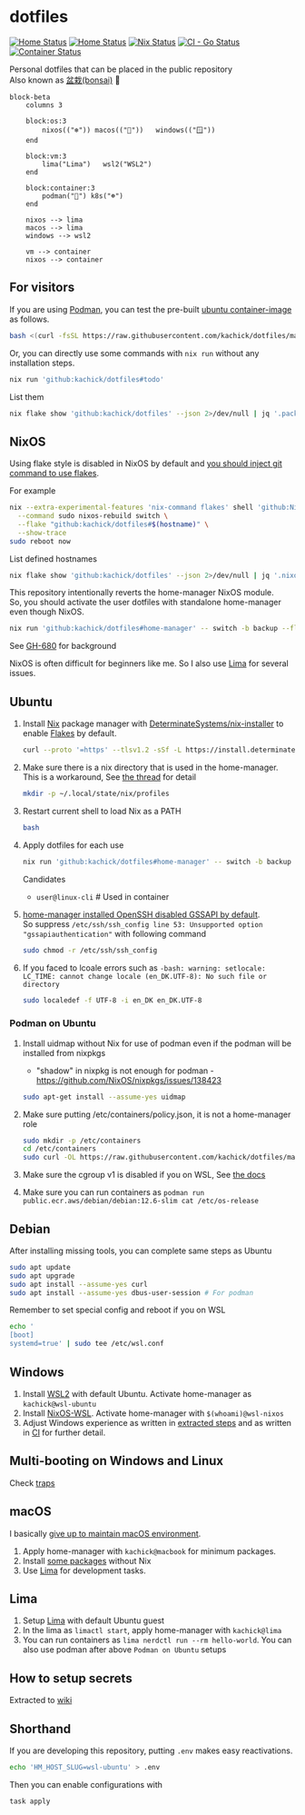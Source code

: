 # dotfiles

[![Home Status](https://github.com/kachick/dotfiles/actions/workflows/ci-home.yml/badge.svg?branch=main)](https://github.com/kachick/dotfiles/actions/workflows/ci-home.yml?query=branch%3Amain+)
[![Home Status](https://github.com/kachick/dotfiles/actions/workflows/windows.yml/badge.svg?branch=main)](https://github.com/kachick/dotfiles/actions/workflows/windows.yml?query=branch%3Amain+)
[![Nix Status](https://github.com/kachick/dotfiles/actions/workflows/ci-nix.yml/badge.svg?branch=main)](https://github.com/kachick/dotfiles/actions/workflows/ci-nix.yml?query=branch%3Amain+)
[![CI - Go Status](https://github.com/kachick/dotfiles/actions/workflows/ci-go.yml/badge.svg?branch=main)](https://github.com/kachick/dotfiles/actions/workflows/ci-go.yml?query=branch%3Amain+)
[![Container Status](https://github.com/kachick/dotfiles/actions/workflows/container.yml/badge.svg?branch=main)](https://github.com/kachick/dotfiles/actions/workflows/container.yml?query=branch%3Amain+)

Personal dotfiles that can be placed in the public repository\
Also known as [盆栽(bonsai)](https://en.wikipedia.org/wiki/Bonsai) 🌳

```mermaid
block-beta
    columns 3

    block:os:3
        nixos(("❄")) macos(("🍎"))   windows(("🪟"))
    end

    block:vm:3
        lima("Lima")   wsl2("WSL2")
    end

    block:container:3
        podman("🦭") k8s("☸️") 
    end

    nixos --> lima
    macos --> lima
    windows --> wsl2

    vm --> container
    nixos --> container
```

## For visitors

If you are using [Podman](https://podman.io/), you can test the pre-built [ubuntu container-image](containers) as follows.

```bash
bash <(curl -fsSL https://raw.githubusercontent.com/kachick/dotfiles/main/containers/sandbox-with-ghcr.bash) latest
```

Or, you can directly use some commands with `nix run` without any installation steps.

```bash
nix run 'github:kachick/dotfiles#todo'
```

List them

```bash
nix flake show 'github:kachick/dotfiles' --json 2>/dev/null | jq '.packages | ."x86_64-linux" | to_entries | map("\(.key) # \(.value.description)")'
```

## NixOS

Using flake style is disabled in NixOS by default and [you should inject git command to use flakes](https://www.reddit.com/r/NixOS/comments/18jyd0r/cleanest_way_to_run_git_commands_on_fresh_nixos/).

For example

```bash
nix --extra-experimental-features 'nix-command flakes' shell 'github:NixOS/nixpkgs/nixos-24.11#git' \
  --command sudo nixos-rebuild switch \
  --flake "github:kachick/dotfiles#$(hostname)" \
  --show-trace
sudo reboot now
```

List defined hostnames

```bash
nix flake show 'github:kachick/dotfiles' --json 2>/dev/null | jq '.nixosConfigurations | keys[]'
```

This repository intentionally reverts the home-manager NixOS module.\
So, you should activate the user dotfiles with standalone home-manager even though NixOS.

```bash
nix run 'github:kachick/dotfiles#home-manager' -- switch -b backup --flake 'github:kachick/dotfiles#kachick@nixos-desktop'
```

See [GH-680](https://github.com/kachick/dotfiles/issues/680) for background

NixOS is often difficult for beginners like me. So I also use [Lima](#lima) for several issues.

## Ubuntu

1. Install [Nix](https://nixos.org/) package manager with [DeterminateSystems/nix-installer](https://github.com/DeterminateSystems/nix-installer) to enable [Flakes](https://nixos.wiki/wiki/Flakes) by default.

   ```bash
   curl --proto '=https' --tlsv1.2 -sSf -L https://install.determinate.systems/nix | sh -s -- install
   ```

1. Make sure there is a nix directory that is used in the home-manager.\
   This is a workaround, See [the thread](https://www.reddit.com/r/Nix/comments/1443k3o/comment/jr9ht5g/?utm_source=reddit&utm_medium=web2x&context=3) for detail

   ```bash
   mkdir -p ~/.local/state/nix/profiles
   ```

1. Restart current shell to load Nix as a PATH

   ```bash
   bash
   ```

1. Apply dotfiles for each use

   ```bash
   nix run 'github:kachick/dotfiles#home-manager' -- switch -b backup --flake 'github:kachick/dotfiles#user@linux-cli'
   ```

   Candidates
   - `user@linux-cli` # Used in container

1. [home-manager installed OpenSSH disabled GSSAPI by default](https://github.com/kachick/dotfiles/issues/950).\
   So suppress `/etc/ssh/ssh_config line 53: Unsupported option "gssapiauthentication"` with following command

   ```bash
   sudo chmod -r /etc/ssh/ssh_config
   ```

1. If you faced to lcoale errors such as `-bash: warning: setlocale: LC_TIME: cannot change locale (en_DK.UTF-8): No such file or directory`

   ```bash
   sudo localedef -f UTF-8 -i en_DK en_DK.UTF-8
   ```

### Podman on Ubuntu

1. Install uidmap without Nix for use of podman even if the podman will be installed from nixpkgs

   - "shadow" in nixpkg is not enough for podman - <https://github.com/NixOS/nixpkgs/issues/138423>

   ```bash
   sudo apt-get install --assume-yes uidmap
   ```

1. Make sure putting /etc/containers/policy.json, it is not a home-manager role

   ```bash
   sudo mkdir -p /etc/containers
   cd /etc/containers
   sudo curl -OL https://raw.githubusercontent.com/kachick/dotfiles/main/config/containers/policy.json
   ```

1. Make sure the cgroup v1 is disabled if you on WSL, See [the docs](windows/WSL/README.md)

1. Make sure you can run containers as `podman run public.ecr.aws/debian/debian:12.6-slim cat /etc/os-release`

## Debian

After installing missing tools, you can complete same steps as Ubuntu

```bash
sudo apt update
sudo apt upgrade
sudo apt install --assume-yes curl
sudo apt install --assume-yes dbus-user-session # For podman
```

Remember to set special config and reboot if you on WSL

```bash
echo '
[boot]
systemd=true' | sudo tee /etc/wsl.conf
```

## Windows

1. Install [WSL2](windows/WSL/README.md) with default Ubuntu. Activate home-manager as `kachick@wsl-ubuntu`
1. Install [NixOS-WSL](https://github.com/nix-community/NixOS-WSL). Activate home-manager with `$(whoami)@wsl-nixos`
1. Adjust Windows experience as written in [extracted steps](windows/README.md) and as written in [CI](.github/workflows/windows.yml) for further detail.

## Multi-booting on Windows and Linux

Check [traps](./windows/Multi-booting.md)

## macOS

I basically [give up to maintain macOS environment](https://github.com/kachick/dotfiles/issues/911).

1. Apply home-manager with `kachick@macbook` for minimum packages.
1. Install [some packages](https://github.com/kachick/dotfiles/wiki/macOS) without Nix
1. Use [Lima](#lima) for development tasks.

## Lima

1. Setup [Lima](https://github.com/lima-vm/lima) with default Ubuntu guest
1. In the lima as `limactl start`, apply home-manager with `kachick@lima`
1. You can run containers as `lima nerdctl run --rm hello-world`. You can also use podman after above `Podman on Ubuntu` setups

## How to setup secrets

Extracted to [wiki](https://github.com/kachick/dotfiles/wiki/Encryption)

## Shorthand

If you are developing this repository, putting `.env` makes easy reactivations.

```bash
echo 'HM_HOST_SLUG=wsl-ubuntu' > .env
```

Then you can enable configurations with

```bash
task apply
```
